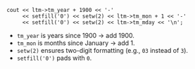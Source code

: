 ```
cout << ltm->tm_year + 1900 << '-'
     << setfill('0') << setw(2) << ltm->tm_mon + 1 << '-'
     << setfill('0') << setw(2) << ltm->tm_mday << '\n';

```
- `tm_year` is years since 1900 → add 1900.
- `tm_mon` is months since January → add 1.
- `setw(2)` ensures two-digit formatting (e.g., `03` instead of `3`).
- `setfill('0')` pads with `0`.